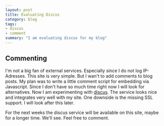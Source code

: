 ```yaml
---
layout: post
title: Evaluating Discus
category: blog
tags:
- discus
- comment
summary: "I am evaluating discus for my blog"
---
```


## Commenting

I'm not a big fan of external services. Especially since I do not log IP-Adresses.
This site is very simple. But I wan't to add comments to blog posts. My plan was
to write a little comment script for embedding via Javascript. Since I don't have
so much time right now I will look for alternatives. Now I am experimenting with
[discus](http://discus.com). The service looks nice and integrates very well with
my site. One downside is the missing SSL support. I will look after this later.

For the next weeks the discus service will be available on this site, maybe for
a longer time. We'll see. Feel free to comment.
